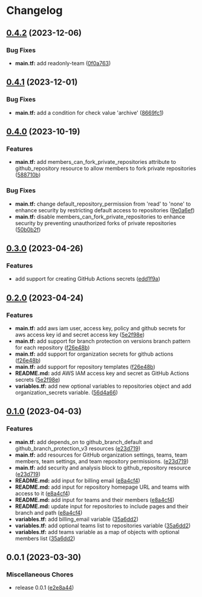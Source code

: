 # Changelog

## [0.4.2](https://github.com/releaseband/terraform-github-control/compare/v0.4.1...v0.4.2) (2023-12-06)


### Bug Fixes

* **main.tf:** add readonly-team ([0f0a763](https://github.com/releaseband/terraform-github-control/commit/0f0a7633078b6a731e532fd999623703f40c17eb))

## [0.4.1](https://github.com/releaseband/terraform-github-control/compare/v0.4.0...v0.4.1) (2023-12-01)


### Bug Fixes

* **main.tf:** add a condition for check value 'archive' ([8669fc1](https://github.com/releaseband/terraform-github-control/commit/8669fc1aa735c9b1d40399905f84489668ffed29))

## [0.4.0](https://github.com/releaseband/terraform-github-control/compare/v0.3.0...v0.4.0) (2023-10-19)


### Features

* **main.tf:** add members_can_fork_private_repositories attribute to github_repository resource to allow members to fork private repositories ([588710b](https://github.com/releaseband/terraform-github-control/commit/588710b655217ee905cb1c80a459c4c0b7787a54))


### Bug Fixes

* **main.tf:** change default_repository_permission from 'read' to 'none' to enhance security by restricting default access to repositories ([9e0a6ef](https://github.com/releaseband/terraform-github-control/commit/9e0a6efe811df52555b74fbb6869095e993a8f8e))
* **main.tf:** disable members_can_fork_private_repositories to enhance security by preventing unauthorized forks of private repositories ([50b0b2f](https://github.com/releaseband/terraform-github-control/commit/50b0b2f04162141c9c5695cd07e055515d830512))

## [0.3.0](https://github.com/releaseband/terraform-github-control/compare/v0.2.0...v0.3.0) (2023-04-26)


### Features

* add support for creating GitHub Actions secrets ([edd1f9a](https://github.com/releaseband/terraform-github-control/commit/edd1f9a729f825a8de82ff775e839bd9ef2c9a4d))

## [0.2.0](https://github.com/releaseband/terraform-github-control/compare/v0.1.0...v0.2.0) (2023-04-24)


### Features

* **main.tf:** add aws iam user, access key, policy and github secrets for aws access key id and secret access key ([5e2f98e](https://github.com/releaseband/terraform-github-control/commit/5e2f98e60995e6e0da9c5481ca2af8f5ec6667b6))
* **main.tf:** add support for branch protection on versions branch pattern for each repository ([f26e48b](https://github.com/releaseband/terraform-github-control/commit/f26e48b84f91ef27eb67bb4484d427a6a39b4fb7))
* **main.tf:** add support for organization secrets for github actions ([f26e48b](https://github.com/releaseband/terraform-github-control/commit/f26e48b84f91ef27eb67bb4484d427a6a39b4fb7))
* **main.tf:** add support for repository templates ([f26e48b](https://github.com/releaseband/terraform-github-control/commit/f26e48b84f91ef27eb67bb4484d427a6a39b4fb7))
* **README.md:** add AWS IAM access key and secret as GitHub Actions secrets ([5e2f98e](https://github.com/releaseband/terraform-github-control/commit/5e2f98e60995e6e0da9c5481ca2af8f5ec6667b6))
* **variables.tf:** add new optional variables to repositories object and add organization_secrets variable. ([56d4a66](https://github.com/releaseband/terraform-github-control/commit/56d4a667a6cef1873b5b7ca966ff12a8daf789a6))

## [0.1.0](https://github.com/releaseband/terraform-github-control/compare/v0.0.1...v0.1.0) (2023-04-03)


### Features

* **main.tf:** add depends_on to github_branch_default and github_branch_protection_v3 resources ([e23d719](https://github.com/releaseband/terraform-github-control/commit/e23d7199069500270b50e4c3e08373a2f75f5d8a))
* **main.tf:** add resources for GitHub organization settings, teams, team members, team settings, and team repository permissions. ([e23d719](https://github.com/releaseband/terraform-github-control/commit/e23d7199069500270b50e4c3e08373a2f75f5d8a))
* **main.tf:** add security and analysis block to github_repository resource ([e23d719](https://github.com/releaseband/terraform-github-control/commit/e23d7199069500270b50e4c3e08373a2f75f5d8a))
* **README.md:** add input for billing email ([e8a4cf4](https://github.com/releaseband/terraform-github-control/commit/e8a4cf47f1006a205cc405ccf3a6a218cb5d5a46))
* **README.md:** add input for repository homepage URL and teams with access to it ([e8a4cf4](https://github.com/releaseband/terraform-github-control/commit/e8a4cf47f1006a205cc405ccf3a6a218cb5d5a46))
* **README.md:** add input for teams and their members ([e8a4cf4](https://github.com/releaseband/terraform-github-control/commit/e8a4cf47f1006a205cc405ccf3a6a218cb5d5a46))
* **README.md:** update input for repositories to include pages and their branch and path ([e8a4cf4](https://github.com/releaseband/terraform-github-control/commit/e8a4cf47f1006a205cc405ccf3a6a218cb5d5a46))
* **variables.tf:** add billing_email variable ([35a6dd2](https://github.com/releaseband/terraform-github-control/commit/35a6dd206102c88112ab67a643d6200a2ea0e9ee))
* **variables.tf:** add optional teams list to repositories variable ([35a6dd2](https://github.com/releaseband/terraform-github-control/commit/35a6dd206102c88112ab67a643d6200a2ea0e9ee))
* **variables.tf:** add teams variable as a map of objects with optional members list ([35a6dd2](https://github.com/releaseband/terraform-github-control/commit/35a6dd206102c88112ab67a643d6200a2ea0e9ee))

## 0.0.1 (2023-03-30)


### Miscellaneous Chores

* release 0.0.1 ([e2e8a44](https://github.com/releaseband/terraform-github-control/commit/e2e8a4464d491574ada9ba1ba8678f1105e7d801))
